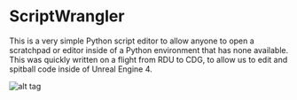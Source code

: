 ScriptWrangler
============

This is a very simple Python script editor to allow anyone to open a scratchpad or editor inside of a Python environment that has none available. This was quickly written on a flight from RDU to CDG, to allow us to edit and spitball code inside of Unreal Engine 4.

![alt tag](http://chrisevans3d.com/files/github/scriptWrangler.gif)
